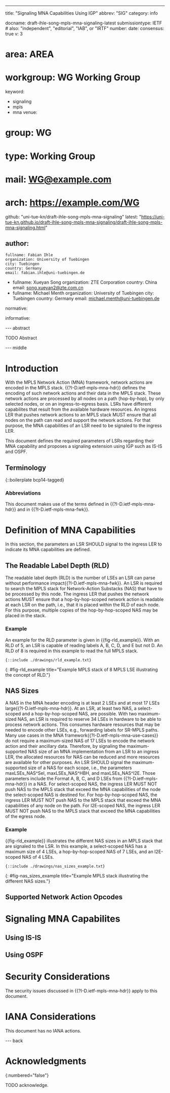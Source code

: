 ---
title: "Signaling MNA Capabilities Using IGP"
abbrev: "SIG"
category: info

docname: draft-ihle-song-mpls-mna-signaling-latest
submissiontype: IETF  # also: "independent", "editorial", "IAB", or "IRTF"
number:
date:
consensus: true
v: 3
# area: AREA
# workgroup: WG Working Group
keyword:
 - signaling
 - mpls
 - mna
venue:
#  group: WG
#  type: Working Group
#  mail: WG@example.com
#  arch: https://example.com/WG
  github: "uni-tue-kn/draft-ihle-song-mpls-mna-signaling"
  latest: "https://uni-tue-kn.github.io/draft-ihle-song-mpls-mna-signaling/draft-ihle-song-mpls-mna-signaling.html"

author:
 -
    fullname: Fabian Ihle
    organization: University of Tuebingen
    city: Tuebingen
    country: Germany
    email: fabian.ihle@uni-tuebingen.de
 -
    fullname: Xueyan Song
    organization: ZTE Corporation
    country: China
    email: song.xueyan2@zte.com.cn
 -
    fullname: Michael Menth
    organization: University of Tuebingen
    city: Tuebingen
    country: Germany
    email: michael.menth@uni-tuebingen.de

normative:

informative:


--- abstract

TODO Abstract


--- middle

# Introduction

With the MPLS Network Action (MNA) framework, network actions are encoded in the MPLS stack.
{{?I-D.ietf-mpls-mna-hdr}} defines the encoding of such network actions and their data in the MPLS stack.
These network actions are processed by all nodes on a path (hop-by-hop), by only selected nodes, or on an ingress-to-egress basis.
LSRs have different capabilites that result from the available hardware resources.
An ingress LER that pushes network actions to an MPLS stack MUST ensure that all nodes on the path can read and support the network actions.
For that purpose, the MNA capabilities of an LSR need to be signaled to the ingress LER.

This document defines the required parameters of LSRs regarding their MNA capability and proposes a signaling extension using IGP such as IS-IS and OSPF.

## Terminology

{::boilerplate bcp14-tagged}

### Abbreviations
This document makes use of the terms defined in {{?I-D.ietf-mpls-mna-hdr}} and in {{?I-D.ietf-mpls-mna-fwk}}.

# Definition of MNA Capabilities

In this section, the parameters an LSR SHOULD signal to the ingress LER to indicate its MNA capabilities are defined.

## The Readable Label Depth (RLD)

The readable label depth (RLD) is the number of LSEs an LSR can parse without performance impact{{?I-D.ietf-mpls-mna-fwk}}.
An LSR is required to search the MPLS stack for Network-Action Substacks (NAS) that have to be processed by this node.
The ingress LER that pushes the network actions MUST ensure that a hop-by-hop-scoped network action is readable at each LSR on the path, i.e., that it is placed within the RLD of each node.
For this purpose, multiple copies of the hop-by-hop-scoped NAS may be placed in the stack.

### Example

An example for the RLD parameter is given in {{fig-rld_example}}. With an RLD of 5, an LSR is capable of reading labels A, B, C, D, and E but not D.
An RLD of 8 is required in this example to read the full MPLS stack.

~~~~
{::include ./drawings/rld_example.txt}
~~~~
{: #fig-rld_example title="Example MPLS stack of 8 MPLS LSE illustrating the concept of RLD."}

## NAS Sizes

A NAS in the MNA header encoding is at least 2 LSEs and at most 17 LSEs large{{?I-D.ietf-mpls-mna-hdr}}.
At an LSR, at least two NAS, a select-scoped and a hop-by-hop-scoped NAS, are possible.
With two maximum-sized NAS, an LSR is required to reserve 34 LSEs in hardware to be able to process network actions.
This consumes hardware resources that may be needed to encode other LSEs, e.g., forwarding labels for SR-MPLS paths.
Many use cases in the MNA framework{{?I-D.ietf-mpls-mna-use-cases}} do not require a maximum-sized NAS of 17 LSEs to encode the network action and their ancillary data.
Therefore, by signaling the maximum-supported NAS size of an MNA implementation from an LSR to an ingress LER, the allocated resources for NAS can be reduced and more resources are available for other purposes.
An LSR SHOULD signal the maximum-supported size of a NAS for each scope, i.e., the parameters maxLSEs_NAS^Sel, maxLSEs_NAS^HBH, and maxLSEs_NAS^I2E.
Those parameters include the Format A, B, C, and D LSEs from {{?I-D.ietf-mpls-mna-hdr}} in a NAS.
For select-scoped NAS, the ingress LER MUST NOT push NAS to the MPLS stack that exceed the MNA capabilities of the node the select-scoped NAS is destined for.
For hop-by-hop-scoped NAS, the ingress LER MUST NOT push NAS to the MPLS stack that exceed the MNA capabilities of any node on the path.
For I2E-scoped NAS, the ingress LER MUST NOT push NAS to the MPLS stack that exceed the MNA capabilities of the egress node.

### Example

{{fig-rld_example}} illustrates the different NAS sizes in an MPLS stack that are signaled to the LSR.
In this example, a select-scoped NAS has a maximum size of 4 LSEs, a hop-by-hop-scoped NAS of 7 LSEs, and an I2E-scoped NAS of 4 LSEs.

~~~~
{::include ./drawings/nas_sizes_example.txt}
~~~~
{: #fig-nas_sizes_example title="Example MPLS stack illustrating the different NAS sizes."}


## Supported Network Action Opcodes

# Signaling MNA Capabilites

## Using IS-IS

## Using OSPF

# Security Considerations

The security issues discussed in {{?I-D.ietf-mpls-mna-hdr}} apply to this document.


# IANA Considerations

This document has no IANA actions.


--- back

# Acknowledgments
{:numbered="false"}

TODO acknowledge.
